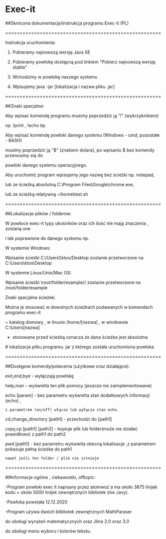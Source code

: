 # Exec-it

##Skrócona dokumentacja/instrukcja programu Exec-it (PL)

======================================================

Instrukcja uruchomienia:



1. Pobieramy najnowszą wersję Java SE

2. Pobieramy powłokę dostępną pod linkiem "Pobierz najnowszą wersję stable"

3. Wchodzimy w powłokę naszego systemu

4. Wpisujemy java -jar [lokalizacja i nazwa pliku .jar]



======================================================

##Znaki specjalne:



Aby wpisać komendę programu musimy poprzedzić ją "!" (wykrzyknikiem)

np. !print , !echo itp.



Aby wpisać komendę powłoki danego systemu (Windows - cmd, pozostałe - BASH)

musimy poprzedzić ją "$" (znakiem dolara), po wpisaniu $ bez komendy przenosimy się do 

powłoki danego systemu operacyjnego.



Aby uruchomić program wpisujemy jego nazwę bez ścieżki np. notepad, 

lub ze ścieżką absolutną C:\Program Files\Google\chrome.exe, 

lub ze ścieżką relatywną ~\home\test.sh



======================================================

##Lokalizacje plików / folderów:



W powłoce exec-it typy ukośników oraz ich ilość nie mają znaczenia , zostaną one

i tak poprawione do danego systemu np.



W systemie Windows: 

Wpisanie ścieżki C:/Users\\\ktos/Desktop zostanie przetworzone na C:\Users\ktos\Desktop

W systemie Linux/Unix/Mac OS: 

Wpisanie ścieżki \root/folder/example// zostanie przetworzone na /root/folder/example



Znaki specjalne ścieżek:

Można je stosować w dowolnych ścieżkach podawanych w komendach programu exec-it 



~ katalog domowy , w linuxie /home/[nazwa] , w windowsie C:\Users\[nazwa]

* stosowane przed ścieżką oznacza że dana ścieżka jest absolutna

\# lokalizacja pliku programu. jar z którego została uruchomiona powłoka



======================================================

##Dostępne komendy/polecenia (użytkowe oraz działające):



exit,end,bye - wyłączają powłokę

help,man - wyświetla ten plik pomocy (jeszcze nie zaimplementowane)

echo [param] - bez parametru wyświelta stan dodatkowych informacji (echo) ,

	z parametrem (on/off) włącza lub wyłącza stan echo.
cd,change_directory [path1] - przechodzi do [path1]

copy,cp [path1] [path2] - kopiuje plik lub folder(może nie działać prawidłowo) z path1 do path2   

pwd [path1] - bez parametru wyświetla obecną lokalizacje ,z parametrem pokazuje pełną ścieżke do path1 

	nawet jeśli ten folder / plik nie istnieje







======================================================

#I#nformacje ogólne , ciekawostki, offtopic:

-Program powłoki exec it napisany przez atomwoz`a ma około 3875 linijek kodu + około 5000 linijek zewnętrznych bibliotek (nie Javy).



-Powłoka powstała 12.12.2020



-Program używa dwóch blibliotek zewnętrznych MathParaser 

do obsługi wyrażeń matematycznych oraz Jline 2.0 oraz 3.0

do obsługi menu wyboru i kolorów tekstu.
